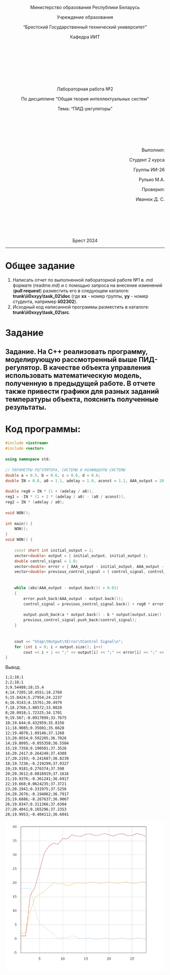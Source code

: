 <p align="center"> Министерство образования Республики Беларусь</p>
<p align="center">Учреждение образования</p>
<p align="center">“Брестский Государственный технический университет”</p>
<p align="center">Кафедра ИИТ</p>
<br><br><br><br><br><br><br>
<p align="center">Лабораторная работа №2</p>
<p align="center">По дисциплине “Общая теория интеллектуальных систем”</p>
<p align="center">Тема: “ПИД-регуляторы”</p>
<br><br><br><br><br>
<p align="right">Выполнил:</p>
<p align="right">Студент 2 курса</p>
<p align="right">Группы ИИ-26</p>
<p align="right">Рулько М.А.</p>
<p align="right">Проверил:</p>
<p align="right">Иванюк Д. С.</p>
<br><br><br><br><br>
<p align="center">Брест 2024</p>

---

# Общее задание #
1. Написать отчет по выполненной лабораторной работе №1 в .md формате (readme.md) и с помощью запроса на внесение изменений (**pull request**) разместить его в следующем каталоге: **trunk\ii0xxyy\task_02\doc** (где **xx** - номер группы, **yy** - номер студента, например **ii02302**).
2. Исходный код написанной программы разместить в каталоге: **trunk\ii0xxyy\task_02\src**.

# Задание #
Задание. На C++ реализовать программу, моделирующую рассмотренный выше ПИД-регулятор. В качестве объекта управления использовать математическую модель, полученную в предыдущей работе. В отчете также привести графики для разных заданий температуры объекта, пояснить полученные результаты.
---
# Код программы: #
```C++    
#include <iostream>
#include <vector>

using namespace std;

// ПАРАМЕТРЫ РЕГУЛЯТОРА, СИСТЕМЫ И КОЭФИЦЕНТЫ СИСТЕМЫ
double a = 0.5, b = 0.6, c = 0.6, d = 0.6;
double IN = 0.8, a0 = 1.1, adelay = 1.0, aconst = 1.1, AAA_output = 20;

double reg0 = IN * (1 + (adelay / a0)),
reg1 = -IN * (1 + 2 * (adelay / a0) - (a0 / aconst)),
reg2 = IN * (adelay / a0);

void NON();

int main() {
	NON();
}
void NON() {
	
	const short int initial_output = 2;
	vector<double> output = { initial_output, initial_output };  
	double control_signal = 1.0;  
	vector<double> error = { AAA_output - initial_output, AAA_output - initial_output };  
	vector<double> previous_control_signal = { control_signal, control_signal };  

	
	while (abs(AAA_output - output.back()) > 0.01)
	{
		error.push_back(AAA_output - output.back());  
		control_signal = previous_control_signal.back() + reg0 * error.back() + reg1 * error[error.size() - 2] + reg2 * error[error.size() - 3];
		
		output.push_back(a * output.back() - b * output[output.size() - 2] + c * control_signal + d * sin(previous_control_signal.back()));
		previous_control_signal.push_back(control_signal);  
	}

	
	cout << "Step\tOutput\tError\tControl Signal\n";
	for (int i = 0; i < output.size(); i++)
		cout << i + 1 << ";" << output[i] << ";" << error[i] << ";" << previous_control_signal[i] << endl;
}
```
Вывод:
```
1;2;18;1
2;2;18;1
3;9.54488;18;15.4
4;14.7205;10.4551;18.2769
5;15.8424;5.27954;24.2237
6;16.9143;4.15761;30.4979
7;18.2768;3.08572;33.0028
8;20.0918;1.72325;34.1701
9;19.567;-0.0917899;33.7675
10;19.644;0.432959;35.8156
11;18.9085;0.35601;35.6628
12;19.4078;1.09146;37.1268
13;20.0554;0.592205;36.7026
14;19.8095;-0.055358;36.5504
15;19.7358;0.190501;37.3526
16;20.2417;0.264249;37.4388
17;20.2193;-0.241687;36.8239
18;19.7236;-0.219299;37.0327
19;19.9181;0.276374;37.598
20;20.3612;0.0818919;37.1616
21;19.9376;-0.361241;36.6917
22;19.668;0.0624235;37.3721
23;20.1941;0.331975;37.5256
24;20.2676;-0.194062;36.7917
25;19.6886;-0.267637;36.9067
26;19.8347;0.311366;37.6304
27;20.4041;0.165296;37.2353
28;19.9953;-0.404112;36.6041
```
![График](unliner.png)
